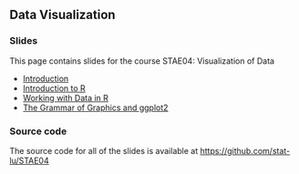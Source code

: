 
## Data Visualization

### Slides

This page contains slides for the course STAE04: Visualization of Data

* [Introduction](lecture-introduction)
* [Introduction to R](lecture-introduction-to-r)
* [Working with Data in R](lecture-working-with-data-in-r)
* [The Grammar of Graphics and ggplot2](lecture-the-grammar-of-graphics-and-ggplot2)

### Source code

The source code for all of the slides is available 
at <https://github.com/stat-lu/STAE04>


